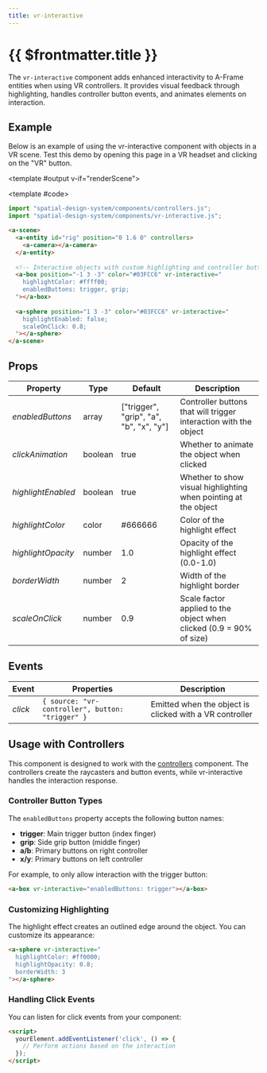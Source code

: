 ```yaml
---
title: vr-interactive
---
```


<script setup lang="ts">
import { ref, onMounted } from "vue";
import ComponentExample from "../vue/ComponentExample.vue";

const renderScene = ref(false);

onMounted(async () => {
  try {
    // await import("spatial-design-system/components/controllers.js");
    // await import("spatial-design-system/components/vr-interactive.js");
    renderScene.value = true;
  } catch (e) {
    console.error(e);
  }
});
</script>

# {{ $frontmatter.title }}

The `vr-interactive` component adds enhanced interactivity to A-Frame entities when using VR controllers. It provides visual feedback through highlighting, handles controller button events, and animates elements on interaction.

## Example

Below is an example of using the vr-interactive component with objects in a VR scene. Test this demo by opening this page in a VR headset and clicking on the "VR" button.

<ComponentExample :fixed="true">

<template #output v-if="renderScene">
  <a-entity id="rig" position="0 1.6 0" controllers>
    <a-camera></a-camera>
  </a-entity>
  
  <a-box position="-1 3 -3" color="#03FCC6" vr-interactive="
    highlightColor: #ffff00;
    enabledButtons: trigger, grip;
  "></a-box>
  
  <a-sphere position="1 3 -3" color="#03FCC6" vr-interactive="
    highlightEnabled: false;
    scaleOnClick: 0.8;
  "></a-sphere>
</template>

<template #code>

```js
import "spatial-design-system/components/controllers.js";
import "spatial-design-system/components/vr-interactive.js";
```

```html
<a-scene>
  <a-entity id="rig" position="0 1.6 0" controllers>
    <a-camera></a-camera>
  </a-entity>
  
  <!-- Interactive objects with custom highlighting and controller buttons -->
  <a-box position="-1 3 -3" color="#03FCC6" vr-interactive="
    highlightColor: #ffff00;
    enabledButtons: trigger, grip;
  "></a-box>
  
  <a-sphere position="1 3 -3" color="#03FCC6" vr-interactive="
    highlightEnabled: false;
    scaleOnClick: 0.8;
  "></a-sphere>
</a-scene>
```

</template>

</ComponentExample>

## Props

| Property          | Type            | Default                                  | Description                                                        |
|-------------------|-----------------|------------------------------------------|--------------------------------------------------------------------|
| _enabledButtons_  | array           | ["trigger", "grip", "a", "b", "x", "y"] | Controller buttons that will trigger interaction with the object    |
| _clickAnimation_  | boolean         | true                                     | Whether to animate the object when clicked                          |
| _highlightEnabled_| boolean         | true                                     | Whether to show visual highlighting when pointing at the object     |
| _highlightColor_  | color           | #666666                                  | Color of the highlight effect                                       |
| _highlightOpacity_| number          | 1.0                                      | Opacity of the highlight effect (0.0-1.0)                           |
| _borderWidth_     | number          | 2                                        | Width of the highlight border                                       |
| _scaleOnClick_    | number          | 0.9                                      | Scale factor applied to the object when clicked (0.9 = 90% of size) |

## Events

| Event    | Properties                                           | Description                                             |
|----------|----------------------------------------------------- |--------------------------------------------------------|
| _click_  | `{ source: "vr-controller", button: "trigger" }`     | Emitted when the object is clicked with a VR controller |


## Usage with Controllers
This component is designed to work with the [controllers](/ar-vr-components/controllers) component. The controllers create the raycasters and button events, while vr-interactive handles the interaction response.

### Controller Button Types

The `enabledButtons` property accepts the following button names:

- **trigger**: Main trigger button (index finger)
- **grip**: Side grip button (middle finger)
- **a/b**: Primary buttons on right controller
- **x/y**: Primary buttons on left controller

For example, to only allow interaction with the trigger button:

```html
<a-box vr-interactive="enabledButtons: trigger"></a-box>
```

### Customizing Highlighting

The highlight effect creates an outlined edge around the object. You can customize its appearance:

```html
<a-sphere vr-interactive="
  highlightColor: #ff0000;
  highlightOpacity: 0.8;
  borderWidth: 3
"></a-sphere>
```

### Handling Click Events

You can listen for click events from your component:

```html
<script>
  yourElement.addEventListener('click', () => {
    // Perform actions based on the interaction
  });
</script>
```
